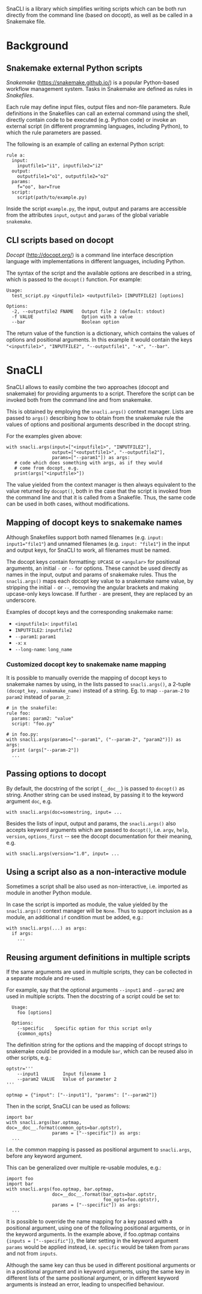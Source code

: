 SnaCLI is a library which simplifies writing scripts which can be both run
directly from the command line (based on docopt), as well as be called in a
Snakemake file.

# Background

## Snakemake external Python scripts

_Snakemake_ (https://snakemake.github.io/) is a popular Python-based workflow
management system. Tasks in Snakemake are defined as rules in _Snakefiles_.

Each rule may define input files, output files and non-file parameters.
Rule definitions in the Snakefiles can call an external command using the
shell, directly contain code to be executed (e.g. Python code) or invoke an
external script (in different programming languages, including Python),
to which the rule parameters are passed.

The following is an example of calling an external Python script:
```
rule a:
  input:
    inputfile1="i1", inputfile2="i2"
  output:
    outputfile1="o1", outputfile2="o2"
  params:
    f="oo", bar=True
  script:
    script(path/to/example.py)
```

Inside the script ``example.py``, the input, output and params are
accessible from the attributes ``input``, ``output`` and ``params``
of the global variable ``snakemake``.

## CLI scripts based on docopt

_Docopt_ (http://docopt.org/) is a command line interface description language
with implementations in different languages, including Python.

The syntax of the script and the available options are described in a string,
which is passed to the ``docopt()`` function. For example:
```
Usage:
  test_script.py <inputfile1> <outputfile1> [INPUTFILE2] [options]

Options:
  -2, --outputfile2 FNAME   Output file 2 (default: stdout)
  -f VALUE                  Option with a value
  --bar                     Boolean option
```

The return value of the function is a dictionary, which contains the values
of options and positional arguments. In this example it would contain
the keys ``"<inputfile1>", "INPUTFILE2", "--outputfile1", "-x", "--bar"``.

# SnaCLI

SnaCLI allows to easily combine the two approaches (docopt and snakemake) for
providing arguments to a script. Therefore the script can be invoked both from
the command line and from snakemake.

This is obtained by employing the ``snacli.args()`` context manager.
Lists are passed to ``args()`` describing how to obtain from the snakemake
rule the values of options and positional arguments described in the docopt
string.

For the examples given above:
```
with snacli.args(input=["<inputfile1>", "INPUTFILE2"],
                 output=["<outputfile1>", "--outputfile2"],
                 params=["--param1"]) as args:
   # code which does something with args, as if they would
   # come from docopt, e.g.
   print(args["<inputfile>"])
```

The value yielded from the context manager is then always equivalent to the
value returned by ``docopt()``, both in the case that the script is invoked
from the command line and that it is called from a Snakefile. Thus, the
same code can be used in both cases, without modifications.

## Mapping of docopt keys to snakemake names

Although Snakefiles support both named filenames (e.g. ``input:
input1="file1"``) and unnamed filenames (e.g. ``input: "file1"``) in the input
and output keys, for SnaCLI to work, all filenames must be named.

The docopt keys contain formatting: ``UPCASE`` or ``<angular>`` for
positional arguments, an initial ``-`` or ``--`` for options.
These cannot be used directly as names in the input, output and params
of snakemake rules. Thus the ``snacli.args()``
maps each docopt key value to a snakemake name value, by stripping the
initial ``-`` or ``--``, removing the angular brackets and making upcase-only
keys lowcase. If further ``-`` are present, they are replaced
by an underscore.

Examples of docopt keys and the corresponding snakemake name:
- ``<inputfile1>``: ``inputfile1``
- ``INPUTFILE2``: ``inputfile2``
- ``--param1``: ``param1``
- ``-x``: ``x``
- ``--long-name``: ``long_name``

### Customized docopt key to snakemake name mapping

It is possible to manually override the mapping of docopt keys
to snakemake names by using, in the lists passed to ``snacli.args()``,
a 2-tuple ``(docopt_key, snakemake_name)`` instead of a string.
Eg. to map ``--param-2`` to ``param2`` instead of ``param_2``:
```
# in the snakefile:
rule foo:
  params: param2: "value"
  script: "foo.py"

# in foo.py:
with snacli.args(params=["--param1", ("--param-2", "param2")]) as args:
  print (args["--param-2"])
  ...
```

## Passing options to docopt

By default, the docstring of the script (``__doc__``) is passed to ``docopt()``
as string. Another string can be used instead, by passing it to the keyword
argument ``doc``, e.g.
```
with snacli.args(doc=somestring, input= ...
```

Besides the lists of input, output and params, the ``snacli.args()`` also
accepts keyword arguments which are passed to ``docopt()``, i.e. ``argv``,
``help``, ``version``, ``options_first`` -- see the docopt documentation
for their meaning, e.g.
  ```
with snacli.args(version="1.0", input= ...
```

## Using a script also as a non-interactive module

Sometimes a script shall be also used as non-interactive, i.e. imported as module
in another Python module.

In case the script is imported as module, the value yielded by the
``snacli.args()`` context manager will be ``None``.
Thus to support inclusion as a module, an additional ``if`` condition
must be added, e.g.:
```
with snacli.args(...) as args:
  if args:
    ...
```

## Reusing argument definitions in multiple scripts

If the same arguments are used in multiple scripts, they can be collected in
a separate module and re-used.

For example, say that the optional arguments
``--input1`` and ``--param2`` are used in multiple scripts.
Then the docstring of a script could be set to:
```
  Usage:
    foo [options]

  Options:
    --specific    Specific option for this script only
    {common_opts}
```
The definition string for the options and the mapping of docopt strings
to snakemake could be provided in a module ``bar``, which can be reused
also in other scripts, e.g.:
```
optstr='''
    --input1         Input filename 1
    --param2 VALUE   Value of parameter 2
'''

optmap = {"input": ["--input1"], "params": ["--param2"]}
```

Then in the script, SnaCLI can be used as follows:
```
import bar
with snacli.args(bar.optmap, doc=__doc__.format(common_opts=bar.optstr),
                 params = ["--specific"]) as args:
  ...
```

I.e. the common mapping is passed as positional argument to ``snacli.args``,
before any keyword argument.

This can be generalized over multiple re-usable modules, e.g.:
```
import foo
import bar
with snacli.args(foo.optmap, bar.optmap,
                 doc=__doc__.format(bar_opts=bar.optstr,
                                    foo_opts=foo.optstr),
                 params = ["--specific"]) as args:
  ...
```

It is possible to override the name mapping for a key passed with a
positional argument, using one of the following positional arguments, or in the
keyword arguments. In the example above, if foo.optmap contains ``{inputs =
["--specific"]}``, the later setting in the keyword argument ``params`` would
be applied instead, i.e. ``specific`` would be taken from ``params`` and not
from ``inputs``.

Although the same key can thus be used in different positional arguments
or in a positional argument and in keyword arguments, using the same key in
different lists of the same positional argument, or in different keyword
arguments is instead an error, leading to unspecified behaviour.
